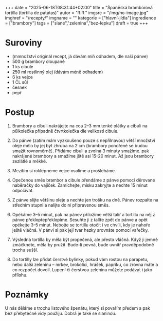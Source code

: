
+++
date = "2025-06-18T08:31:44+02:00"
title = "Španěská bramborová tortilla (tortilla de patatas)"
autor = "R.R."
imgsrc = "/img/no-image.jpg"
imghref = "/recepty/"
imgname = ""
kategorie = ["hlavní-jídla"]
ingredience = ["brambory"]
tags = ["slané","zelenina","bez-lepku"]
draft = true
+++


# Suroviny
- (mmnožství originál recept, já dávám míň odhadem, dle naší pánve)
- 500 g brambory oloupané
- 1 ks cibule
- 250 ml rostlinný olej (dávám méně odhadem)
- 6 ks vejce
- 1 ČL sůl
- česnek
- pepř


# Postup
1. Brambory a cibuli nakrájejte na cca 2–3 mm tenké plátky a cibuli na půlkolečka případně čtvrtkolečka dle velikosti cibule.
2. Do pánve (zatím mám vyzkoušeno pouze s nepřilnavou) větší množství oleje mělo by jej být zhruba na 2 cm (brambory ponořené se budou smažit rovnoměrně). Přidáme cibuli a zvolna 3 minuty smažíme. pak nakrájené brambory a smažíme jště asi 15-20 minut. Až jsou brambory zezlátlé a měkké.
3. Mezitím si roklepneme vejce osolíme a prošleháme.
4. Opečenou směs brambor a cibule přendáme z pánve pomocí děrované naběračky do vajíček. Zamíchejte, misku zakryjte a nechte 15 minut odpočívat.
5. Z pánve slijte většinu oleje a nechte jen trošku na dně. Pánev rozpalte na středním stupni a nalijte do ní připravenou směs.
6. Opékáme 3–5 minut, pak na pánev přiložíme větší talíř a tortillu na něj z pánve překloptepřeklopíme. Sesuňte ji z talíře zpět do pánve a opět opékejte 3–5 minut. Nebojte se tortillu otočit i ve chvíli, kdy je nahoře ještě vláčná. V pánvi si pak její tvar hezky srovnáte pomocí vařečky.
7. Výsledná tortilla by měla být propečená, ale přesto vláčná. Když ji jemně zmáčknete, měla by pružit. Bude-li pevná, bude uvnitř pravděpodobně trochu sušší.

8. Do tortilly lze přidat čerstvé bylinky, pokud vám rostou na parapetu, nebo další zeleninu – mrkev, brokolici, hrášek, papriku, co zrovna máte a co rozpočet dovolí. Lupení či čerstvou zeleninu můžete podávat i jako přílohu.

# Poznámky
U nás děláme s  trochu listového špenátu, který si povařím předem a pak bez přebytečné vidy použiju. Dobrá je také se slaninou.


<!-- dalsi varianta
8−12 porcí, podle velikosti pánve 2 tortilly

2 kg brambor
asi 300 ml panenského olivového oleje
2 cibule
sůl
12 vajec

na podávání − allioli
olivový olej
česnek
sůl

Oloupané brambory omyjeme, osušíme a nakrájíme na jemné lupínky. Cibuli nakrájíme na plátky nebo klínky.

V hlubší pánvi rozehřejeme větší množství oleje, v němž pozvolna smažíme brambory, po chvilce zlehka promícháme a přidáme cibuli, promícháme a pokračujeme v pozvolném smažení (spíše vaření) asi 15 minut, až budou brambory měkké. Ke konci úpravy brambory s cibulí osolíme, vyjmeme děrovanou naběračkou na mísu.

Ve velké míse rozmícháme vejce (nesmí se šlehat, nesmí vzniknout pěna), osolíme a zlehka vmícháme bramborovou směs a necháme odstát.

Ve větší pánvi zahřejeme trochu oleje, nalijeme polovinu bramborové směsi, uhladíme a na mírném plameni pečeme nejprve z jedné strany, potom pomocí talíře otočíme a dopečeme. Tortilla nesmí být vysušená.

Hotovou tortillu nakrájíme a podáváme s olivovým olejem, který jsme smíchali s drceným česnekem a špetkou soli.--> 